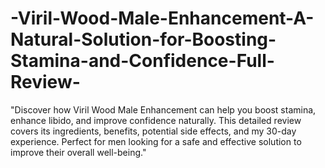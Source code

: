 # -Viril-Wood-Male-Enhancement-A-Natural-Solution-for-Boosting-Stamina-and-Confidence-Full-Review-
"Discover how Viril Wood Male Enhancement can help you boost stamina, enhance libido, and improve confidence naturally. This detailed review covers its ingredients, benefits, potential side effects, and my 30-day experience. Perfect for men looking for a safe and effective solution to improve their overall well-being."
